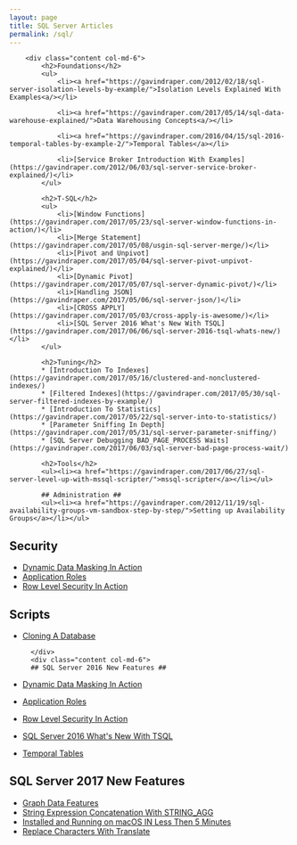 ```yaml
---
layout: page
title: SQL Server Articles
permalink: /sql/
---
```

<div id="wrap" class="container-fluid">
    <div class="row">
        <script async src="//pagead2.googlesyndication.com/pagead/js/adsbygoogle.js"></script>
        <!-- responsive -->
        <ins class="adsbygoogle"
            style="display:block"
            data-ad-client="ca-pub-3340370932015278"
            data-ad-slot="3710942441"
            data-ad-format="auto"></ins>
        <script>(adsbygoogle = window.adsbygoogle || []).push({});</script>

        <div class="content col-md-6">
            <h2>Foundations</h2>
            <ul>
                <li><a href="https://gavindraper.com/2012/02/18/sql-server-isolation-levels-by-example/">Isolation Levels Explained With Examples<a/></li>
                
                <li><a href="https://gavindraper.com/2017/05/14/sql-data-warehouse-explained/">Data Warehousing Concepts<a/></li>
                
                <li><a href="https://gavindraper.com/2016/04/15/sql-2016-temporal-tables-by-example-2/">Temporal Tables</a></li>
                
                <li>[Service Broker Introduction With Examples](https://gavindraper.com/2012/06/03/sql-server-service-broker-explained/)</li>
            </ul>

            <h2>T-SQL</h2>
            <ul>
                <li>[Window Functions](https://gavindraper.com/2017/05/23/sql-server-window-functions-in-action/)</li>
                <li>[Merge Statement](https://gavindraper.com/2017/05/08/usgin-sql-server-merge/)</li>
                <li>[Pivot and Unpivot](https://gavindraper.com/2017/05/04/sql-server-pivot-unpivot-explained/)</li>
                <li>[Dynamic Pivot](https://gavindraper.com/2017/05/07/sql-server-dynamic-pivot/)</li>
                <li>[Handling JSON](https://gavindraper.com/2017/05/06/sql-server-json/)</li>
                <li>[CROSS APPLY](https://gavindraper.com/2017/05/03/cross-apply-is-awesome/)</li>
                <li>[SQL Server 2016 What's New With TSQL](https://gavindraper.com/2017/06/06/sql-server-2016-tsql-whats-new/)</li>
            </ul>

            <h2>Tuning</h2>
            * [Introduction To Indexes](https://gavindraper.com/2017/05/16/clustered-and-nonclustered-indexes/)
            * [Filtered Indexes](https://gavindraper.com/2017/05/30/sql-server-filtered-indexes-by-example/)
            * [Introduction To Statistics](https://gavindraper.com/2017/05/22/sql-server-into-to-statistics/)
            * [Parameter Sniffing In Depth](https://gavindraper.com/2017/05/31/sql-server-parameter-sniffing/)
            * [SQL Server Debugging BAD_PAGE_PROCESS Waits](https://gavindraper.com/2017/06/03/sql-server-bad-page-process-wait/)

            <h2>Tools</h2>
            <ul><li><a href="https://gavindraper.com/2017/06/27/sql-server-level-up-with-mssql-scripter/">mssql-scripter</a></li></ul>

            ## Administration ##
            <ul><li><a href="https://gavindraper.com/2012/11/19/sql-availability-groups-vm-sandbox-step-by-step/">Setting up Availability Groups</a></li></ul>

## Security ##
* [Dynamic Data Masking In Action](https://gavindraper.com/2017/06/01/sql-server-dynamic-data-masking/)
* [Application Roles](https://gavindraper.com/2017/06/05/sql-server-application-roles/)
* [Row Level Security In Action](https://gavindraper.com/2017/06/07/sql-server-row-level-security/)

## Scripts ##
* [Cloning A Database](https://gavindraper.com/2014/03/01/cloning-a-sql-server-database/)

        </div>
        <div class="content col-md-6">
        ## SQL Server 2016 New Features ##
* [Dynamic Data Masking In Action](https://gavindraper.com/2017/06/01/sql-server-dynamic-data-masking/)
* [Application Roles](https://gavindraper.com/2017/06/05/sql-server-application-roles/)
* [Row Level Security In Action](https://gavindraper.com/2017/06/07/sql-server-row-level-security/)
* [SQL Server 2016 What's New With TSQL](https://gavindraper.com/2017/06/06/sql-server-2016-tsql-whats-new/)
* [Temporal Tables](https://gavindraper.com/2016/04/15/sql-2016-temporal-tables-by-example-2/)

## SQL Server 2017 New Features ##
* [Graph Data Features](https://gavindraper.com/2017/06/12/sql-server-2017-graph-data/)
* [String Expression Concatenation With STRING_AGG](https://gavindraper.com/2017/06/20/sql-server-concatenation-with-string-agg/)
* [Installed and Running on macOS IN Less Then 5 Minutes](https://gavindraper.com/2017/06/19/sql-server-on-macos/)
* [Replace Characters With Translate](https://gavindraper.com/2017/07/05/sql-server-translate-function/)
        </div>
    </div>
</div>




<script async src="//pagead2.googlesyndication.com/pagead/js/adsbygoogle.js"></script>
<!-- responsive -->
<ins class="adsbygoogle"
     style="display:block"
     data-ad-client="ca-pub-3340370932015278"
     data-ad-slot="3710942441"
     data-ad-format="auto"></ins>
<script>
(adsbygoogle = window.adsbygoogle || []).push({});
</script>